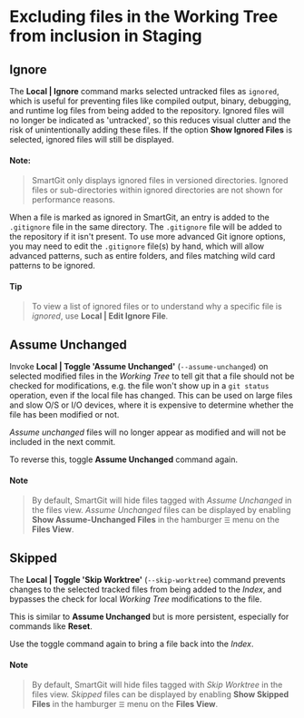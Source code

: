 # Excluding files in the Working Tree from inclusion in Staging

## Ignore

The **Local \| Ignore** command marks selected untracked files as `ignored`, which is useful for preventing files like compiled output, binary, debugging, and runtime log files from being added to the repository. Ignored files will no longer be indicated as 'untracked', so this reduces visual clutter and the risk of unintentionally adding these files.
If the option **Show Ignored Files** is selected, ignored files will still be displayed.

#### Note:

> SmartGit only displays ignored files in versioned directories.
> Ignored files or sub-directories within ignored directories are not shown for performance reasons.

When a file is marked as ignored in SmartGit, an entry is added to the `.gitignore` file in the same directory. 
The `.gitignore` file will be added to the repository if it isn't present.
To use more advanced Git ignore options, you may need to edit the `.gitignore` file(s) by hand, which will allow advanced patterns, 
such as entire folders, and files matching wild card patterns to be ignored.

#### Tip

> To view a list of ignored files or to understand why a specific file is *ignored*, use **Local \| Edit Ignore File**.

## Assume Unchanged

Invoke **Local \| Toggle 'Assume Unchanged'** (`--assume-unchanged`) on selected modified files in the *Working Tree* to tell git that a file should not be checked for modifications, e.g. the file won't show up in a `git status` operation, even if the local file has changed.
This can be used on large files and slow O/S or I/O devices, where it is expensive to determine whether the file has been modified or not.

*Assume unchanged* files will no longer appear as modified and will not be included in the next commit.

To reverse this, toggle **Assume Unchanged** command again.

#### Note
> By default, SmartGit will hide files tagged with *Assume Unchanged* in the files view.
> *Assume Unchanged* files can be displayed by enabling **Show Assume-Unchanged Files** in the hamburger `☰` menu on the **Files View**.

## Skipped

The **Local \| Toggle 'Skip Worktree'** (`--skip-worktree`) command prevents changes to the selected tracked files from being added to the *Index*, and bypasses the check for local *Working Tree* modifications to the file.

This is similar to **Assume Unchanged** but is more persistent, especially for commands like **Reset**.

Use the toggle command again to bring a file back into the *Index*.

#### Note
> By default, SmartGit will hide files tagged with *Skip Worktree* in the files view.
> *Skipped* files can be displayed by enabling **Show Skipped Files** in the hamburger `☰` menu on the **Files View**.
